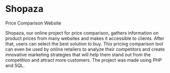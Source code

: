 # Shopaza
Price Comparison Website

Shopaza, our online project for price comparison, gathers information on product prices from many websites and makes it accessible to clients. 
After that, users can select the best solution to buy. This pricing comparison tool can even be used by online retailers to analyze their 
competitors and create innovative marketing strategies that will help them stand out from the competition and attract more customers. 
The project was made using PHP and SQL.
